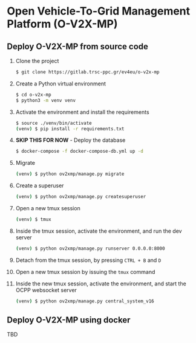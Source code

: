# Open Vehicle-To-Grid Management Platform (O-V2X-MP)

## Deploy O-V2X-MP from source code

1. Clone the project
    ```sh
    $ git clone https://gitlab.trsc-ppc.gr/ev4eu/o-v2x-mp
    ```

2. Create a Python virtual environment
    ```sh
    $ cd o-v2x-mp
    $ python3 -m venv venv
    ```

3. Activate the environment and install the requirements
    ```sh
    $ source ./venv/bin/activate
    (venv) $ pip install -r requirements.txt
    ```

4. **SKIP THIS FOR NOW** - Deploy the database
    ```sh
    $ docker-compose -f docker-compose-db.yml up -d
    ```

5. Migrate
    ```sh
    (venv) $ python ov2xmp/manage.py migrate
    ```

6. Create a superuser
    ```sh
    (venv) $ python ov2xmp/manage.py createsuperuser
    ```

7. Open a new tmux session
    ```sh
    (venv) $ tmux
    ```

8. Inside the tmux session, activate the environment, and run the dev server 
    ```sh
    (venv) $ python ov2xmp/manage.py runserver 0.0.0.0:8000
    ```

9. Detach from the tmux session, by pressing `CTRL + B` and `D`

10. Open a new tmux session by issuing the `tmux` command

11. Inside the new tmux session, activate the environment, and start the OCPP websocket server
    ```sh
    (venv) $ python ov2xmp/manage.py central_system_v16
    ``` 

## Deploy O-V2X-MP using docker
 
TBD
